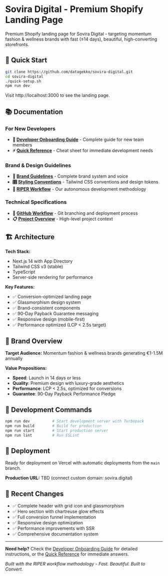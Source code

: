 # Sovira Digital - Premium Shopify Landing Page

Premium Shopify landing page for Sovira Digital - targeting momentum fashion & wellness brands with fast (≤14 days), beautiful, high-converting storefronts.

## 🚀 Quick Start

```bash
git clone https://github.com/datagekko/sovira-digital.git
cd sovira-digital
./quick-setup.sh
npm run dev
```

Visit http://localhost:3000 to see the landing page.

## 📚 Documentation

### For New Developers
- **📖 [Developer Onboarding Guide](cursor-rules/developer-onboarding.mdc)** - Complete guide for new team members
- **⚡ [Quick Reference](cursor-rules/quick-reference.mdc)** - Cheat sheet for immediate development needs

### Brand & Design Guidelines  
- **🎨 [Brand Guidelines](cursor-rules/brand-guideliness.mdc)** - Complete brand system and voice
- **🎛️ [Styling Conventions](cursor-rules/sovira-styling-conventions.mdc)** - Tailwind CSS conventions and design tokens
- **🔄 [RIPER Workflow](cursor-rules/autonomous_riper_workflow.mdc)** - Our autonomous development methodology

### Technical Specifications
- **🔧 [GitHub Workflow](cursor-rules/github-workflow.mdc)** - Git branching and deployment process
- **📋 [Project Overview](cursor-rules/project-overview.mdc)** - High-level project context

## 🏗️ Architecture

**Tech Stack:**
- Next.js 14 with App Directory
- Tailwind CSS v3 (stable)
- TypeScript
- Server-side rendering for performance

**Key Features:**
- ✅ Conversion-optimized landing page
- ✅ Glassmorphism design system
- ✅ Brand-consistent components
- ✅ 90-Day Payback Guarantee messaging
- ✅ Responsive design (mobile-first)
- ✅ Performance optimized (LCP < 2.5s target)

## 🎯 Brand Overview

**Target Audience:** Momentum fashion & wellness brands generating €1-1.5M annually

**Value Propositions:**
- **Speed**: Launch in 14 days or less
- **Quality**: Premium design with luxury-grade aesthetics
- **Performance**: LCP < 2.5s, optimized for conversions  
- **Guarantee**: 90-Day Payback Performance Pledge

## 🔧 Development Commands

```bash
npm run dev          # Start development server with Turbopack
npm run build        # Build for production
npm run start        # Start production server
npm run lint         # Run ESLint
```

## 🚢 Deployment

Ready for deployment on Vercel with automatic deployments from the `main` branch.

**Production URL:** TBD (connect custom domain: sovira.digital)

## 📝 Recent Changes

- ✅ Complete header with grid icon and glassmorphism
- ✅ Hero section with chartreuse glow effects
- ✅ Full conversion funnel implementation
- ✅ Responsive design optimization
- ✅ Performance improvements with SSR
- ✅ Comprehensive documentation system

---

**Need help?** Check the [Developer Onboarding Guide](cursor-rules/developer-onboarding.mdc) for detailed instructions, or the [Quick Reference](cursor-rules/quick-reference.mdc) for immediate answers.

*Built with the RIPER workflow methodology - Fast. Beautiful. Built to Convert.*
